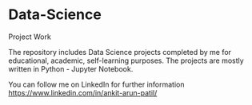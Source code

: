 # Data-Science
Project Work

The repository includes Data Science projects completed by me for educational, academic, self-learning purposes.
The projects are mostly written in Python - Jupyter Notebook. 

You can follow me on LinkedIn for further information https://www.linkedin.com/in/ankit-arun-patil/ 
